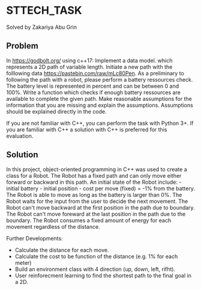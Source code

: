 # STTECH_TASK
Solved by Zakariya Abu Grin

## Problem
In https://godbolt.org/ using c++17: Implement a data model. which represents a 2D path of variable length. Initiate a new path with the folllowing data https://pastebin.com/raw/mLc80Pen. As a preliminary to following the path with a robot, please perform a battery ressources check. The battery level is represented in percent and can be between 0 and 100%. Write a function which checks if enough battery ressources are available to complete the given path. Make reasonable assumptions for the information that you are missing and explain the assumptions. Assumptions should be explained directly in the code.

If you are not familiar with C++, you can perform the task with Python 3+. If you are familiar with C++ a solution with C++ is preferred for this evaluation.

## Solution
In this project, object-oriented programming in C++ was used to create a class for a Robot.
The Robot has a fixed path and can only move either forward or backward in this path.
An initial state of the Robot include:
    - initial battery
    - initial position
    - cost per move (fixed) = -1% from the battery.
The Robot is able to move as long as the battery is larger than 0%.
The Robot waits for the input from the user to decide the next movement. 
The Robot can't move backward at the first position in the path due to boundary.
The Robot can't move foreward at the last position in the path due to the boundary.
The Robot consumes a fixed amount of energy for each movement regardless of the distance.

Further Developments: 
- Calculate the distance for each move.
- Calculate the cost to be function of the distance (e.g. 1% for each meter)
- Build an environment class with 4 direction (up, down, left, rifht).
- User reinforecment learning to find the shortest path to the final goal in a 2D.